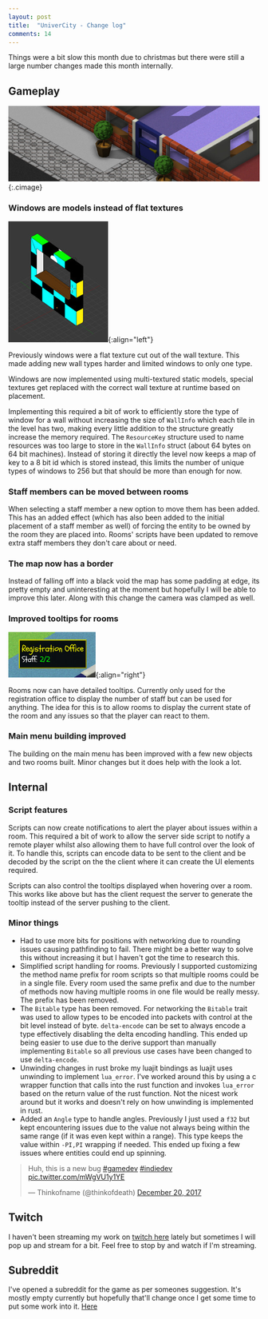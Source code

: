 ```yaml
---
layout: post
title:  "UniverCity - Change log"
comments: 14
---
```


Things were a bit slow this month due to christmas but there were still
a large number changes made this month internally.

## Gameplay

![Windows now use a model](/img/windows-model.jpg){:.cimage}

### Windows are models instead of flat textures

![The window model in blender](/img/window-blender.jpg){:align="left"}

Previously windows were a flat texture cut out of the wall texture.
This made adding new wall types harder and limited windows to
only one type.

Windows are now implemented using multi-textured static models,
special textures get replaced with the correct wall texture at
runtime based on placement.

Implementing this required a bit of work to efficiently store the
type of window for a wall without increasing the size of `WallInfo`
which each tile in the level has two, making every little addition
to the structure greatly increase the memory required. The
`ResourceKey` structure used to name resources was too large to
store in the `WallInfo` struct (about 64 bytes on 64 bit machines).
Instead of storing it directly the level now keeps a map of key
to a 8 bit id which is stored instead, this limits the number of
unique types of windows to 256 but that should be more than enough
for now.

### Staff members can be moved between rooms

When selecting a staff member a new option to move them has been
added. This has an added effect (which has also been added to the
initial placement of a staff member as well) of forcing the entity
to be owned by the room they are placed into. Rooms' scripts have
been updated to remove extra staff members they don't care about
or need.

### The map now has a border

Instead of falling off into a black void the map has some padding at
edge, its pretty empty and uninteresting at the moment but hopefully
I will be able to improve this later. Along with this change the
camera was clamped as well.

### Improved tooltips for rooms

![New detailed tooltips](/img/tooltip-new.jpg){:align="right"}

Rooms now can have detailed tooltips. Currently only used for the
registration office to display the number of staff but can be used
for anything. The idea for this is to allow rooms to display the
current state of the room and any issues so that the player can
react to them.

### Main menu building improved

The building on the main menu has been improved with a few new objects
and two rooms built. Minor changes but it does help with the look
a lot.

## Internal

### Script features

Scripts can now create notifications to alert the player about issues
within a room. This required a bit of work to allow the server side
script to notify a remote player whilst also allowing them to have
full control over the look of it. To handle this, scripts can encode
data to be sent to the client and be decoded by the script on the
the client where it can create the UI elements required.

Scripts can also control the tooltips displayed when hovering over
a room. This works like above but has the client request the server
to generate the tooltip instead of the server pushing to the client.

### Minor things

* Had to use more bits for positions with networking due to rounding
  issues causing pathfinding to fail. There might be a better way to
  solve this without increasing it but I haven't got the time to research
  this.
* Simplified script handling for rooms. Previously I supported
  customizing the method name prefix for room scripts so that
  multiple rooms could be in a single file. Every room used the
  same prefix and due to the number of methods now having multiple
  rooms in one file would be really messy. The prefix has been removed.
* The `Bitable` type has been removed.
  For networking the `Bitable` trait was used to allow types to be
  encoded into packets with control at the bit level instead of
  byte. `delta-encode` can be set to always encode a type effectively
  disabling the delta encoding handling. This ended up being easier
  to use due to the derive support than manually implementing `Bitable`
  so all previous use cases have been changed to use `delta-encode`.
* Unwinding changes in rust broke my luajit bindings as luajit
  uses unwinding to implement `lua_error`. I've worked around this
  by using a c wrapper function that calls into the rust function
  and invokes `lua_error` based on the return value of the rust
  function. Not the nicest work around but it works and doesn't
  rely on how unwinding is implemented in rust.
* Added an `Angle` type to handle angles. Previously I just used
  a `f32` but kept encountering issues due to the value not always
  being within the same range (if it was even kept within a range).
  This type keeps the value within `-PI,PI` wrapping if needed.
  This ended up fixing a few issues where entities could end up spinning.

<blockquote class="twitter-tweet" data-lang="en"><p lang="en" dir="ltr">Huh, this is a new bug <a href="https://twitter.com/hashtag/gamedev?src=hash&amp;ref_src=twsrc%5Etfw">#gamedev</a> <a href="https://twitter.com/hashtag/indiedev?src=hash&amp;ref_src=twsrc%5Etfw">#indiedev</a> <a href="https://t.co/mWgVU1y1YE">pic.twitter.com/mWgVU1y1YE</a></p>&mdash; Thinkofname (@thinkofdeath) <a href="https://twitter.com/thinkofdeath/status/943490337187749889?ref_src=twsrc%5Etfw">December 20, 2017</a></blockquote>

## Twitch

I haven't been streaming my work on [twitch here][twitch] lately
but sometimes I will pop up and stream for a bit.
Feel free to stop by and watch if I'm streaming.

## Subreddit

I've opened a subreddit for the game as per someones suggestion. It's
mostly empty currently but hopefully that'll change once I get some
time to put some work into it. [Here][subreddit]

<script async src="//platform.twitter.com/widgets.js" charset="utf-8"></script>

[twitch]: https://www.twitch.tv/thinkofname
[subreddit]: https://www.reddit.com/r/Univercity/